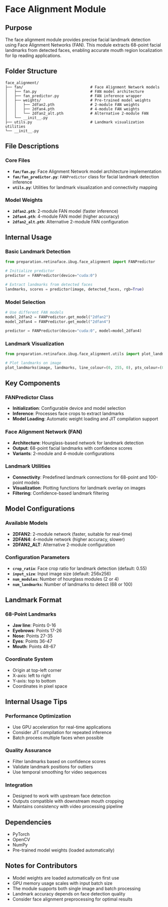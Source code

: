 # Face Alignment Module

## Purpose

The face alignment module provides precise facial landmark detection using Face Alignment Networks (FAN). This module extracts 68-point facial landmarks from detected faces, enabling accurate mouth region localization for lip reading applications.

## Folder Structure

```
face_alignment/
├── fan/                              # Face Alignment Network models
│   ├── fan.py                        # FAN model architecture
│   ├── fan_predictor.py              # FAN inference wrapper
│   ├── weights/                      # Pre-trained model weights
│   │   ├── 2dfan2.pth                # 2-module FAN weights
│   │   ├── 2dfan4.pth                # 4-module FAN weights
│   │   └── 2dfan2_alt.pth            # Alternative 2-module FAN
│   └── __init__.py
├── utils.py                          # Landmark visualization utilities
└── __init__.py
```

## File Descriptions

### Core Files

- **`fan/fan.py`**: Face Alignment Network model architecture implementation
- **`fan/fan_predictor.py`**: `FANPredictor` class for facial landmark detection inference
- **`utils.py`**: Utilities for landmark visualization and connectivity mapping

### Model Weights

- **`2dfan2.pth`**: 2-module FAN model (faster inference)
- **`2dfan4.pth`**: 4-module FAN model (higher accuracy)
- **`2dfan2_alt.pth`**: Alternative 2-module FAN configuration

## Internal Usage

### Basic Landmark Detection

```python
from preparation.retinaface.ibug.face_alignment import FANPredictor

# Initialize predictor
predictor = FANPredictor(device="cuda:0")

# Extract landmarks from detected faces
landmarks, scores = predictor(image, detected_faces, rgb=True)
```

### Model Selection

```python
# Use different FAN models
model_2dfan2 = FANPredictor.get_model("2dfan2")
model_2dfan4 = FANPredictor.get_model("2dfan4")

predictor = FANPredictor(device="cuda:0", model=model_2dfan4)
```

### Landmark Visualization

```python
from preparation.retinaface.ibug.face_alignment.utils import plot_landmarks

# Plot landmarks on image
plot_landmarks(image, landmarks, line_colour=(0, 255, 0), pts_colour=(0, 0, 255))
```

## Key Components

### FANPredictor Class

- **Initialization**: Configurable device and model selection
- **Inference**: Processes face crops to extract landmarks
- **Model Loading**: Automatic weight loading and JIT compilation support

### Face Alignment Network (FAN)

- **Architecture**: Hourglass-based network for landmark detection
- **Output**: 68-point facial landmarks with confidence scores
- **Variants**: 2-module and 4-module configurations

### Landmark Utilities

- **Connectivity**: Predefined landmark connections for 68-point and 100-point models
- **Visualization**: Plotting functions for landmark overlay on images
- **Filtering**: Confidence-based landmark filtering

## Model Configurations

### Available Models

- **2DFAN2**: 2-module network (faster, suitable for real-time)
- **2DFAN4**: 4-module network (higher accuracy, slower)
- **2DFAN2_ALT**: Alternative 2-module configuration

### Configuration Parameters

- **`crop_ratio`**: Face crop ratio for landmark detection (default: 0.55)
- **`input_size`**: Input image size (default: 256x256)
- **`num_modules`**: Number of hourglass modules (2 or 4)
- **`num_landmarks`**: Number of landmarks to detect (68 or 100)

## Landmark Format

### 68-Point Landmarks

- **Jaw line**: Points 0-16
- **Eyebrows**: Points 17-26
- **Nose**: Points 27-35
- **Eyes**: Points 36-47
- **Mouth**: Points 48-67

### Coordinate System

- Origin at top-left corner
- X-axis: left to right
- Y-axis: top to bottom
- Coordinates in pixel space

## Internal Usage Tips

### Performance Optimization

- Use GPU acceleration for real-time applications
- Consider JIT compilation for repeated inference
- Batch process multiple faces when possible

### Quality Assurance

- Filter landmarks based on confidence scores
- Validate landmark positions for outliers
- Use temporal smoothing for video sequences

### Integration

- Designed to work with upstream face detection
- Outputs compatible with downstream mouth cropping
- Maintains consistency with video processing pipeline

## Dependencies

- PyTorch
- OpenCV
- NumPy
- Pre-trained model weights (loaded automatically)

## Notes for Contributors

- Model weights are loaded automatically on first use
- GPU memory usage scales with input batch size
- The module supports both single image and batch processing
- Landmark accuracy depends on face detection quality
- Consider face alignment preprocessing for optimal results

